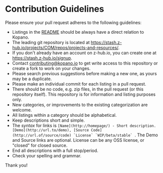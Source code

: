 # Contribution Guidelines
Please ensure your pull request adheres to the following guidelines:

* Listings in the [README](README.md) should be always have a direct relation to Kopano.
* The leading git repository is located at https://stash.z-hub.io/projects/COM/repos/projects-and-resources/.
* If you don't already have an account on z-hub.io, you can create one at https://stash.z-hub.io/signup.
* Contact contributing@kopano.io to get write access to this repository or create a fork to work on your changes.
* Please search previous suggestions before making a new one, as yours may be a duplicate.
* Please make an individual commit for each listing in a pull request.
* There should be no code, e.g. zip files, in the pull request (or this repository itself). This repository is for information and listing purposes only. 
* New categories, or improvements to the existing categorization are welcome.
* All listings within a category should be alphabetical. 
* Keep descriptions short and simple.
* The *syntax* for links is ```[Name](http://homepage/) - Short description. [Demo](http://url.to/demo), [Source Code](http://url.of/source/code) `License` `WIP/beta/stable` ```. The Demo and Source links are optional. License can be any OSS license, or "closed" for closed source.
* End all descriptions with a full stop/period.
* Check your spelling and grammar.

Thank you!

